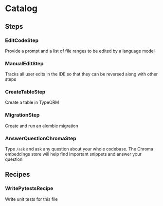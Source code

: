 # Catalog

## Steps

### EditCodeStep

Provide a prompt and a list of file ranges to be edited by a language model

### ManualEditStep

Tracks all user edits in the IDE so that they can be reversed along with other steps

### CreateTableStep

Create a table in TypeORM

### MigrationStep

Create and run an alembic migration

### AnswerQuestionChromaStep

Type `/ask` and ask any question about your whole codebase. The Chroma embeddings store will help find important snippets and answer your question

## Recipes

### WritePytestsRecipe

Write unit tests for this file